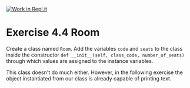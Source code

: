 [![Work in Repl.it](https://classroom.github.com/assets/work-in-replit-14baed9a392b3a25080506f3b7b6d57f295ec2978f6f33ec97e36a161684cbe9.svg)](https://classroom.github.com/online_ide?assignment_repo_id=4414944&assignment_repo_type=AssignmentRepo)
# Exercise 4.4 Room

Create a class named `Room`. Add the variables `code` and `seats` to the class inside the constructor `def __init__(self, class_code, number_of_seats)` through which values are assigned to the instance variables.

This class doesn't do much either. However, in the following exercise the object instantiated from our class is already capable of printing text.
